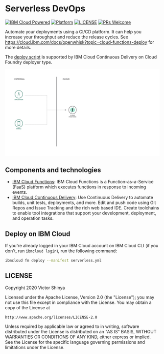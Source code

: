 # Serverless DevOps

[![IBM Cloud Powered](https://img.shields.io/badge/IBM%20Cloud-powered-blue.svg)](https://cloud.ibm.com)
[![Platform](https://img.shields.io/badge/platform-nodejs-lightgrey.svg?style=flat)](https://developer.ibm.com/technologies/node-js/)
[![LICENSE](https://img.shields.io/badge/license-Apache--2.0-blue.svg)](https://github.com/victorshinya/serverless-devops/blob/master/LICENSE)
[![PRs Welcome](https://img.shields.io/badge/PRs-welcome-brightgreen.svg)](https://github.com/victorshinya/serverless-devops/pulls)

Automate your deployments using a CI/CD platform. It can help you increase your throughput and reduce the release cycles. See https://cloud.ibm.com/docs/openwhisk?topic=cloud-functions-deploy for more details.

The [deploy script](deploy_script.sh) is supported by IBM Cloud Continuous Delivery on Cloud Foundry deployer type.

![Architecture Design](doc/source/images/architecture.jpeg)

## Components and technologies

* [IBM Cloud Functions](https://cloud.ibm.com/functions): IBM Cloud Functions is a Function-as-a-Service (FaaS) platform which executes functions in response to incoming events.
* [IBM Cloud Continuous Delivery](https://cloud.ibm.com/catalog/services/continuous-delivery): Use Continuous Delivery to automate builds, unit tests, deployments, and more. Edit and push code using Git Repos and Issue Tracking and the rich web based IDE. Create toolchains to enable tool integrations that support your development, deployment, and operation tasks.

## Deploy on IBM Cloud

If you're already logged in your IBM Cloud account on IBM Cloud CLI (if you don't, run `ibmcloud login`), run the following command:

```sh
ibmcloud fn deploy --manifest serverless.yml
```

## LICENSE

Copyright 2020 Victor Shinya

Licensed under the Apache License, Version 2.0 (the "License");
you may not use this file except in compliance with the License.
You may obtain a copy of the License at

    http://www.apache.org/licenses/LICENSE-2.0

Unless required by applicable law or agreed to in writing, software
distributed under the License is distributed on an "AS IS" BASIS,
WITHOUT WARRANTIES OR CONDITIONS OF ANY KIND, either express or implied.
See the License for the specific language governing permissions and
limitations under the License.
